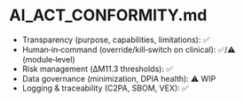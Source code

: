 # AI_ACT_CONFORMITY.md

- Transparency (purpose, capabilities, limitations): ✅
- Human‑in‑command (override/kill‑switch on clinical): ✅/⚠️ (module‑level)
- Risk management (ΔM11.3 thresholds): ✅
- Data governance (minimization, DPIA health): ⚠️ WIP
- Logging & traceability (C2PA, SBOM, VEX): ✅
